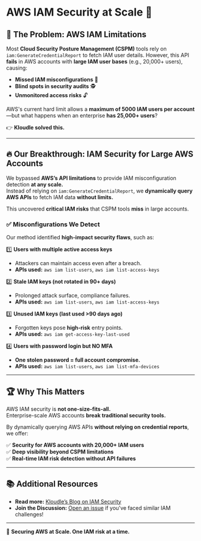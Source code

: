 # AWS IAM Security at Scale 🚀

## 🛑 The Problem: AWS IAM Limitations

Most **Cloud Security Posture Management (CSPM)** tools rely on `iam:GenerateCredentialReport` to fetch IAM user details. However, this API **fails** in AWS accounts with **large IAM user bases** (e.g., 20,000+ users), causing:

- **Missed IAM misconfigurations** 🚨  
- **Blind spots in security audits** 🕵️  
- **Unmonitored access risks** 🔓  

AWS's current hard limit allows a **maximum of 5000 IAM users per account**—but what happens when an enterprise **has 25,000+ users**?  

👉 **Kloudle solved this.**  

---

## 🔥 Our Breakthrough: IAM Security for Large AWS Accounts

We bypassed **AWS’s API limitations** to provide IAM misconfiguration detection **at any scale.**  
Instead of relying on `iam:GenerateCredentialReport`, we **dynamically query AWS APIs** to fetch IAM data **without limits.**  

This uncovered **critical IAM risks** that CSPM tools **miss** in large accounts.  

### ✅ **Misconfigurations We Detect**
Our method identified **high-impact security flaws**, such as:

1️⃣ **Users with multiple active access keys**  
   - Attackers can maintain access even after a breach.  
   - **APIs used:** `aws iam list-users`, `aws iam list-access-keys`  

2️⃣ **Stale IAM keys (not rotated in 90+ days)**  
   - Prolonged attack surface, compliance failures.  
   - **APIs used:** `aws iam list-users`, `aws iam list-access-keys`  

3️⃣ **Unused IAM keys (last used >90 days ago)**  
   - Forgotten keys pose **high-risk** entry points.  
   - **APIs used:** `aws iam get-access-key-last-used`  

4️⃣ **Users with password login but NO MFA**  
   - **One stolen password = full account compromise.**  
   - **APIs used:** `aws iam list-users`, `aws iam list-mfa-devices`  

---

## 🏆 **Why This Matters**
AWS IAM security is **not one-size-fits-all.**  
Enterprise-scale AWS accounts **break traditional security tools.**  

By dynamically querying AWS APIs **without relying on credential reports**, we offer:  

✅ **Security for AWS accounts with 20,000+ IAM users**  
✅ **Deep visibility beyond CSPM limitations**  
✅ **Real-time IAM risk detection without API failures**  

---

## 📚 Additional Resources

- **Read more:** [Kloudle’s Blog on IAM Security](https://kloudle.com/blog/kloudle-wins-digitalocean-enterprise-customer-unique-iam-capability/)
- **Join the Discussion:** [Open an issue](https://github.com/Kloudle/aws-iam-large-account-security/issues) if you've faced similar IAM challenges!

---

🚀 **Securing AWS at Scale. One IAM risk at a time.**

